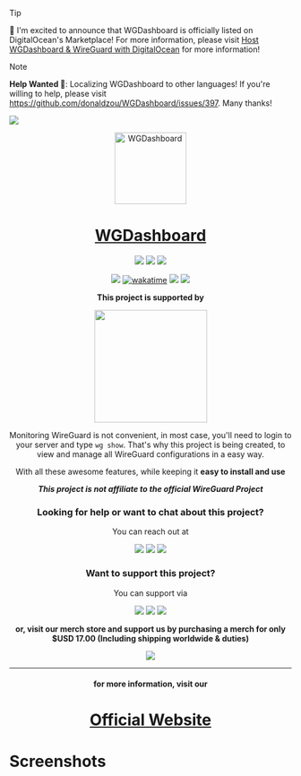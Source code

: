 > [!TIP]
> 🎉 I'm excited to announce that WGDashboard is officially listed on DigitalOcean's Marketplace! For more information, please visit [Host WGDashboard & WireGuard with DigitalOcean﻿](https://donaldzou.dev/WGDashboard-Documentation/host-wgdashboard-wireguard-with-digitalocean.html) for more information!

> [!NOTE]
> **Help Wanted 🎉**: Localizing WGDashboard to other languages! If you're willing to help, please visit https://github.com/donaldzou/WGDashboard/issues/397. Many thanks!



![](https://wgdashboard-resources.tor1.cdn.digitaloceanspaces.com/Posters/Banner.png)


<p align="center">
  <img alt="WGDashboard" src="https://wgdashboard-resources.tor1.cdn.digitaloceanspaces.com/Logos/Logo-2-Rounded-512x512.png" width="128">
</p>
<h1 align="center">
  <a href="https://wgdashboard.dev">WGDashboard</a>
</h1>
<p align="center">
    <img src="https://img.shields.io/badge/Made_With-Python-blue?style=for-the-badge&logo=python&logoColor=ffffff">
    <img src="https://img.shields.io/badge/Made_With-Vue.js-42b883?style=for-the-badge&logo=vuedotjs&logoColor=ffffff">
    <img src="https://img.shields.io/badge/License-Apache_License_2.0-D22128?style=for-the-badge&logo=apache&logoColor=ffffff">
</p>

<p align="center">
  <a href="https://github.com/donaldzou/wireguard-dashboard/releases/latest"><img src="https://img.shields.io/github/v/release/donaldzou/wireguard-dashboard"></a>
  <a href="https://wakatime.com/badge/github/donaldzou/WGDashboard"><img src="https://wakatime.com/badge/github/donaldzou/WGDashboard.svg" alt="wakatime"></a>
  <a href="https://hitscounter.dev"><img src="https://hitscounter.dev/api/hit?url=https%3A%2F%2Fgithub.com%2Fdonaldzou%2FWGDashboard&label=Visitor&icon=github&color=%230a58ca"></a>
  <img src="https://img.shields.io/docker/pulls/donaldzou/wgdashboard?logo=docker&label=Docker%20Image%20Pulls&labelColor=ffffff">
</p>
<p align="center"><b>This project is supported by</b></p>
<p align="center">
  <a href="https://m.do.co/c/a84cb9aac585">
    <img src="https://opensource.nyc3.cdn.digitaloceanspaces.com/attribution/assets/SVG/DO_Logo_horizontal_blue.svg" width="201px">
  </a>
</p>
<p align="center">Monitoring WireGuard is not convenient, in most case, you'll need to login to your server and type <code>wg show</code>. That's why this project is being created, to view and manage all WireGuard configurations in a easy way.</p>
<p align="center">With all these awesome features, while keeping it <b>easy to install and use</b></p>

<p align="center"><b><i>This project is not affiliate to the official WireGuard Project</i></b></p>

<h3 align="center">Looking for help or want to chat about this project?</h4>
<p align="center">
  You can reach out at
</p>
<p align="center">
  <a align="center" href="https://discord.gg/72TwzjeuWm" target="_blank"><img src="https://img.shields.io/discord/1276818723637956628?labelColor=ffffff&style=for-the-badge&logo=discord&label=Discord"></a>
  <a align="center" href="https://www.reddit.com/r/WGDashboard/" target="_blank"><img src="https://img.shields.io/badge/Reddit-r%2FWGDashboard-FF4500?style=for-the-badge&logo=reddit"></a>
  <a align="center" href="https://app.element.io/#/room/#wgd:matrix.org" target="_blank"><img src="https://img.shields.io/badge/Matrix_Chatroom-%23WGD-000000?style=for-the-badge&logo=matrix"></a>
</p>
<h3 align="center">Want to support this project?</h4>
<p align="center">
  You can support via <br>
</p>
<p align="center">
  <a align="center" href="https://github.com/sponsors/donaldzou" target="_blank"><img src="https://img.shields.io/badge/GitHub%20Sponsor-2e9a40?style=for-the-badge&logo=github"></a>
  <a align="center" href="https://buymeacoffee.com/donaldzou" target="_blank"><img src="https://img.shields.io/badge/Buy%20me%20a%20coffee-ffdd00?style=for-the-badge&logo=buymeacoffee&logoColor=000000"></a>
  <a align="center" href="https://patreon.com/c/DonaldDonnyZou/membership" target="_blank"><img src="https://img.shields.io/badge/Patreon-000000?style=for-the-badge&logo=patreon&logoColor=ffffff"></a>
</p>

<p align="center">
  <b>or, visit our merch store and support us by purchasing a merch for only $USD 17.00 (Including shipping worldwide & duties)</b>
</p>
<p align="center">
  <a align="center" href="https://merch.wgdashboard.dev" target="_blank"><img src="https://img.shields.io/badge/Merch%20from%20WGDashboard-926183?style=for-the-badge"></a>
</p>

<hr>
<h4 align="center">
  for more information, visit our
</h4>
<h1 align="center">
  <a href="https://wgdashboard.dev">Official Website</a>
</h1>


# Screenshots

<img src="https://wgdashboard-resources.tor1.cdn.digitaloceanspaces.com/Documentation%20Images/sign-in.png" alt=""/>
<img src="https://wgdashboard-resources.tor1.cdn.digitaloceanspaces.com/Documentation%20Images/cross-server.png" alt=""/>
<img src="https://wgdashboard-resources.tor1.cdn.digitaloceanspaces.com/Documentation%20Images/index.png" alt=""/>
<img src="https://wgdashboard-resources.tor1.cdn.digitaloceanspaces.com/Documentation%20Images/new-configuration.png" alt="" />
<img src="https://wgdashboard-resources.tor1.cdn.digitaloceanspaces.com/Documentation%20Images/settings.png" alt="" />
<img src="https://wgdashboard-resources.tor1.cdn.digitaloceanspaces.com/Documentation%20Images/light-dark.png" alt="" />
<img src="https://wgdashboard-resources.tor1.cdn.digitaloceanspaces.com/Documentation%20Images/configuration.png" alt=""/>
<img src="https://wgdashboard-resources.tor1.cdn.digitaloceanspaces.com/Documentation%20Images/add-peers.png" alt="" />
<img src="https://wgdashboard-resources.tor1.cdn.digitaloceanspaces.com/Documentation%20Images/ping.png" alt=""/>
<img src="https://wgdashboard-resources.tor1.cdn.digitaloceanspaces.com/Documentation%20Images/traceroute.png" alt=""/>
